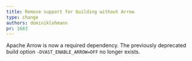 ```yaml
---
title: Remove support for building without Arrow
type: change
authors: dominiklohmann
pr: 1683
---
```


Apache Arrow is now a required dependency. The previously deprecated build
 option `-DVAST_ENABLE_ARROW=OFF` no longer exists.
